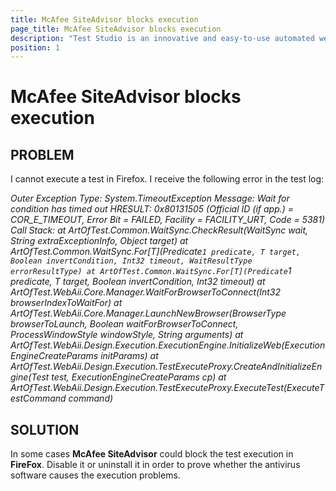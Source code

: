 ```yaml
---
title: McAfee SiteAdvisor blocks execution 
page_title: McAfee SiteAdvisor blocks execution
description: "Test Studio is an innovative and easy-to-use automated web, WPF and load testing solution. Test Studio tests support essential technologies like ASP.NET AJAX, Silverlight, PHP and MVC. HTML5, Testing framework, functional testing, performance testing, load testing, exploratory testing, manual testing."
position: 1
---
```

# McAfee SiteAdvisor blocks execution

## PROBLEM

I cannot execute a test in Firefox. I receive the following error in the test log:

*Outer Exception Type: System.TimeoutException
     Message: Wait for condition has timed out
     HRESULT: 0x80131505 (Official ID (if app.) = COR_E_TIMEOUT, Error Bit = FAILED, Facility = FACILITY_URT, Code = 5381)
     Call Stack:
          at ArtOfTest.Common.WaitSync.CheckResult(WaitSync wait, String extraExceptionInfo, Object target)
          at ArtOfTest.Common.WaitSync.For[T](Predicate`1 predicate, T target, Boolean invertCondition, Int32 timeout, WaitResultType errorResultType)
          at ArtOfTest.Common.WaitSync.For[T](Predicate`1 predicate, T target, Boolean invertCondition, Int32 timeout)
          at ArtOfTest.WebAii.Core.Manager.WaitForBrowserToConnect(Int32 browserIndexToWaitFor)
          at ArtOfTest.WebAii.Core.Manager.LaunchNewBrowser(BrowserType browserToLaunch, Boolean waitForBrowserToConnect, ProcessWindowStyle windowStyle, String arguments)
          at ArtOfTest.WebAii.Design.Execution.ExecutionEngine.InitializeWeb(ExecutionEngineCreateParams initParams)
          at ArtOfTest.WebAii.Design.Execution.TestExecuteProxy.CreateAndInitializeEngine(Test test, ExecutionEngineCreateParams cp)
          at ArtOfTest.WebAii.Design.Execution.TestExecuteProxy.ExecuteTest(ExecuteTestCommand command)*

## SOLUTION

In some cases **McAfee SiteAdvisor** could block the test execution in **FireFox**. Disable it or uninstall it in order to prove whether the antivirus software causes the execution problems.

